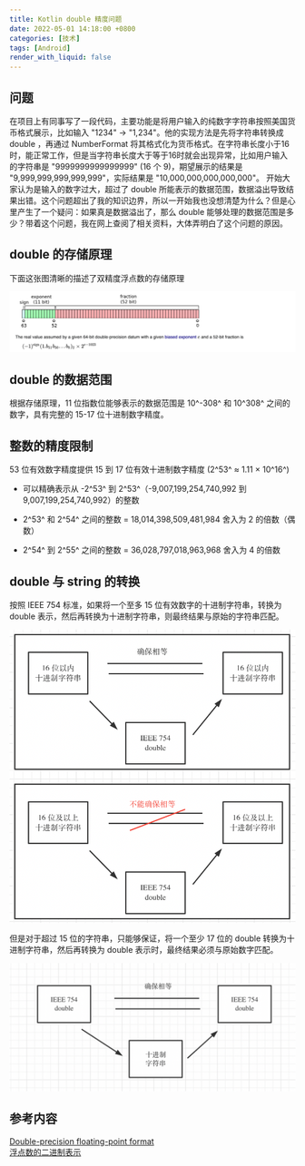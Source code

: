 ```yaml
---
title: Kotlin double 精度问题
date: 2022-05-01 14:18:00 +0800
categories: [技术]
tags: [Android]
render_with_liquid: false
---
```


## 问题

在项目上有同事写了一段代码，主要功能是将用户输入的纯数字字符串按照美国货币格式展示，比如输入 "1234" -> "1,234"。他的实现方法是先将字符串转换成 double ，再通过 NumberFormat 将其格式化为货币格式。在字符串长度小于16时，能正常工作，但是当字符串长度大于等于16时就会出现异常，比如用户输入的字符串是 "9999999999999999" (16 个 9)，期望展示的结果是 "9,999,999,999,999,999"，实际结果是 "10,000,000,000,000,000"。
开始大家认为是输入的数字过大，超过了 double 所能表示的数据范围，数据溢出导致结果出错。这个问题超出了我的知识边界，所以一开始我也没想清楚为什么？但是心里产生了一个疑问：如果真是数据溢出了，那么 double 能够处理的数据范围是多少？带着这个问题，我在网上查阅了相关资料，大体弄明白了这个问题的原因。  

## double 的存储原理

下面这张图清晰的描述了双精度浮点数的存储原理

![double-float-format](/assets/img/posts/double/double-precision-float-format.png)

## double 的数据范围

根据存储原理，11 位指数位能够表示的数据范围是 10^-308^ 和 10^308^ 之间的数字，具有完整的 15-17 位十进制数字精度。

## 整数的精度限制

53 位有效数字精度提供 15 到 17 位有效十进制数字精度 (2^53^ ≈ 1.11 × 10^16^)  
* 可以精确表示从 -2^53^ 到 2^53^（-9,007,199,254,740,992 到 9,007,199,254,740,992）的整数

* 2^53^ 和 2^54^ 之间的整数 = 18,014,398,509,481,984 舍入为 2 的倍数（偶数）

* 2^54^ 到 2^55^ 之间的整数 = 36,028,797,018,963,968 舍入为 4 的倍数

## double 与 string 的转换

按照 IEEE 754 标准，如果将一个至多 15 位有效数字的十进制字符串，转换为 double 表示，然后再转换为十进制字符串，则最终结果与原始的字符串匹配。

![string-to-double](/assets/img/posts/double/string-double-convert.png)

但是对于超过 15 位的字符串，只能够保证，将一个至少 17 位的 double 转换为十进制字符串，然后再转换为 double 表示时，最终结果必须与原始数字匹配。

![double-to-string](/assets/img/posts/double/double-to-string.png)

## 参考内容  

[Double-precision floating-point format](https://en.wikipedia.org/wiki/Double-precision_floating-point_format)  
[浮点数的二进制表示](https://www.ruanyifeng.com/blog/2010/06/ieee_floating-point_representation.html)  
